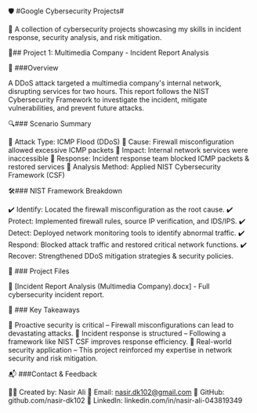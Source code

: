 🛡️ #Google Cybersecurity Projects#

🚀 A collection of cybersecurity projects showcasing my skills in incident response, security analysis, and risk mitigation.

📁## Project 1: Multimedia Company - Incident Report Analysis

📌 ###Overview

A DDoS attack targeted a multimedia company's internal network, disrupting services for two hours. This report follows the NIST Cybersecurity Framework to investigate the incident, mitigate vulnerabilities, and prevent future attacks.

🔍### Scenario Summary

📌 Attack Type: ICMP Flood (DDoS)
📌 Cause: Firewall misconfiguration allowed excessive ICMP packets
📌 Impact: Internal network services were inaccessible
📌 Response: Incident response team blocked ICMP packets & restored services
📌 Analysis Method: Applied NIST Cybersecurity Framework (CSF)

🛠️### NIST Framework Breakdown

✔️ Identify: Located the firewall misconfiguration as the root cause.
✔️ Protect: Implemented firewall rules, source IP verification, and IDS/IPS.
✔️ Detect: Deployed network monitoring tools to identify abnormal traffic.
✔️ Respond: Blocked attack traffic and restored critical network functions.
✔️ Recover: Strengthened DDoS mitigation strategies & security policies.

📂 ### Project Files

📄 [Incident Report Analysis (Multimedia Company).docx] - Full cybersecurity incident report.

🎯 ### Key Takeaways

🔹 Proactive security is critical – Firewall misconfigurations can lead to devastating attacks.
🔹 Incident response is structured – Following a framework like NIST CSF improves response efficiency.
🔹 Real-world security application – This project reinforced my expertise in network security and risk mitigation.

📬 ###Contact & Feedback

👨‍💻 Created by: Nasir Ali
📧 Email: nasir.dk102@gmail.com
🔗 GitHub: github.com/nasir-dk102
🌟 LinkedIn: linkedin.com/in/nasir-ali-043819349

